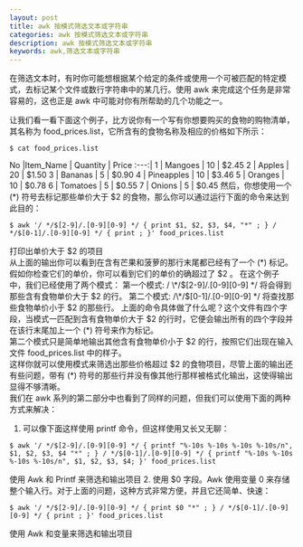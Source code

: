 ```yaml
---
layout: post
title: awk 按模式筛选文本或字符串
categories: awk 按模式筛选文本或字符串
description: awk 按模式筛选文本或字符串
keywords: awk,筛选文本或字符串
---
```


在筛选文本时，有时你可能想根据某个给定的条件或使用一个可被匹配的特定模式，去标记某个文件或数行字符串中的某几行。使用 awk 来完成这个任务是非常容易的，这也正是 awk 中可能对你有所帮助的几个功能之一。

让我们看一看下面这个例子，比方说你有一个写有你想要购买的食物的购物清单，其名称为 food_prices.list，它所含有的食物名称及相应的价格如下所示：
```
$ cat food_prices.list
```

No  |Item_Name |    Quantity | Price
:---:|
1  | Mangoes |    10    |   $2.45
2  | Apples  |    20    |   $1.50
3  | Bananas |    5     |   $0.90
4  | Pineapples  | 10   |    $3.46
5  | Oranges    |  10    |   $0.78
6  | Tomatoes   |   5    |    $0.55
7  | Onions     |    5   |     $0.45
然后，你想使用一个 (\*) 符号去标记那些单价大于 $2 的食物，那么你可以通过运行下面的命令来达到此目的：
```
$ awk '/ */$[2-9]/.[0-9][0-9] */ { print $1, $2, $3, $4, "*" ; } / */$[0-1]/.[0-9][0-9] */ { print ; }' food_prices.list
```
打印出单价大于 $2 的项目  
从上面的输出你可以看到在含有芒果和菠萝的那行末尾都已经有了一个 (\*) 标记。假如你检查它们的单价，你可以看到它们的单价的确超过了 $2 。  
在这个例子中，我们已经使用了两个模式：  
第一个模式: / \*/$[2-9]/.[0-9][0-9] \*/ 将会得到那些含有食物单价大于 $2 的行。  
第二个模式: /\*/$[0-1]/.[0-9][0-9] \*/ 将查找那些食物单价小于 $2 的那些行。
上面的命令具体做了什么呢？这个文件有四个字段，当模式一匹配到含有食物单价大于 $2 的行时，它便会输出所有的四个字段并在该行末尾加上一个 (\*) 符号来作为标记。  
第二个模式只是简单地输出其他含有食物单价小于 $2 的行，按照它们出现在输入文件 food_prices.list 中的样子。  
这样你就可以使用模式来筛选出那些价格超过 $2 的食物项目，尽管上面的输出还有些问题，带有 (\*) 符号的那些行并没有像其他行那样被格式化输出，这使得输出显得不够清晰。  
我们在 awk 系列的第二部分中也看到了同样的问题，但我们可以使用下面的两种方式来解决：  
1. 可以像下面这样使用 printf 命令，但这样使用又长又无聊：
```
$ awk '/ */$[2-9]/.[0-9][0-9] */ { printf "%-10s %-10s %-10s %-10s/n", $1, $2, $3, $4 "*" ; } / */$[0-1]/.[0-9][0-9] */ { printf "%-10s %-10s %-10s %-10s/n", $1, $2, $3, $4; }' food_prices.list
```
使用 Awk 和 Printf 来筛选和输出项目
2. 使用 $0 字段。Awk 使用变量 0 来存储整个输入行。对于上面的问题，这种方式非常方便，并且它还简单、快速：
```
$ awk '/ */$[2-9]/.[0-9][0-9] */ { print $0 "*" ; } / */$[0-1]/.[0-9][0-9] */ { print ; }' food_prices.list
```
使用 Awk 和变量来筛选和输出项目
